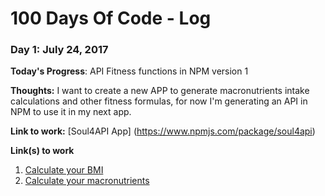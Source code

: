 # 100 Days Of Code - Log

### Day 1: July 24, 2017

**Today's Progress**: API Fitness functions in NPM version 1

**Thoughts:** I want to create a new APP to generate macronutrients intake calculations and other fitness formulas, for now I'm generating an API in NPM to use it in my next app.

**Link to work:** [Soul4API App]  (https://www.npmjs.com/package/soul4api)

**Link(s) to work**
1. [Calculate your BMI]()
2. [Calculate your macronutrients]()
